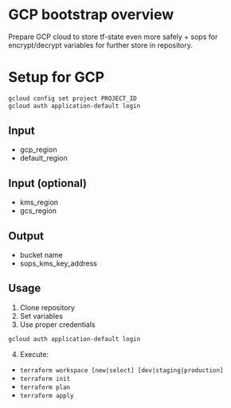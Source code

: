 # GCP bootstrap overview
Prepare GCP cloud to store tf-state even more safely + sops for encrypt/decrypt variables for further store in repository.

# Setup for GCP 
```bash
gcloud config set project PROJECT_ID
gcloud auth application-default login
```

## Input
- gcp_region
- default_region

## Input (optional)
- kms_region
- gcs_region

## Output
- bucket name
- sops_kms_key_address

## Usage
1. Clone repository
2. Set variables
3. Use proper credentials
```bash
gcloud auth application-default login
```
4. Execute:
- `terraform workspace [new|select] [dev|staging|production]`
- `terraform init`
- `terraform plan`
- `terraform apply`